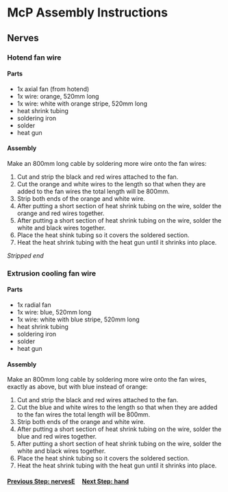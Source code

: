 # McP Assembly Instructions

## Nerves

### Hotend fan wire

#### Parts  

* 1x axial fan (from hotend)
* 1x wire: orange, 520mm long
* 1x wire: white with orange stripe, 520mm long
* heat shrink tubing
* soldering iron
* solder 
* heat gun

#### Assembly
Make an 800mm long cable by soldering more wire onto the fan wires:

1. Cut and strip the black and red wires attached to the fan.
1. Cut the orange and white wires to the length so that when they are added to the fan wires the total length will be 800mm.
1. Strip both ends of the orange and white wire.
1. After putting a short section of heat shrink tubing on the wire, solder the orange and red wires together.
1. After putting a short section of heat shrink tubing on the wire, solder the white and black wires together.
1. Place the heat shink tubing so it covers the soldered section. 
1. Heat the heat shrink tubing with the heat gun until it shrinks into place.


*Stripped end* 

### Extrusion cooling fan wire

#### Parts  

* 1x radial fan 
* 1x wire: blue, 520mm long 
* 1x wire: white with blue stripe, 520mm long
* heat shrink tubing
* soldering iron
* solder 
* heat gun

#### Assembly
Make an 800mm long cable by soldering more wire onto the fan wires, exactly as above, but with blue instead of orange:

1. Cut and strip the black and red wires attached to the fan.
1. Cut the blue and white wires to the length so that when they are added to the fan wires the total length will be 800mm.
1. Strip both ends of the orange and white wire.
1. After putting a short section of heat shrink tubing on the wire, solder the blue and red wires together.
1. After putting a short section of heat shrink tubing on the wire, solder the white and black wires together.
1. Place the heat shink tubing so it covers the soldered section. 
1. Heat the heat shrink tubing with the heat gun until it shrinks into place.


#### [Previous Step: nervesE](NervesE.md) &nbsp;&nbsp;&nbsp; [Next Step: hand](hand.md)
